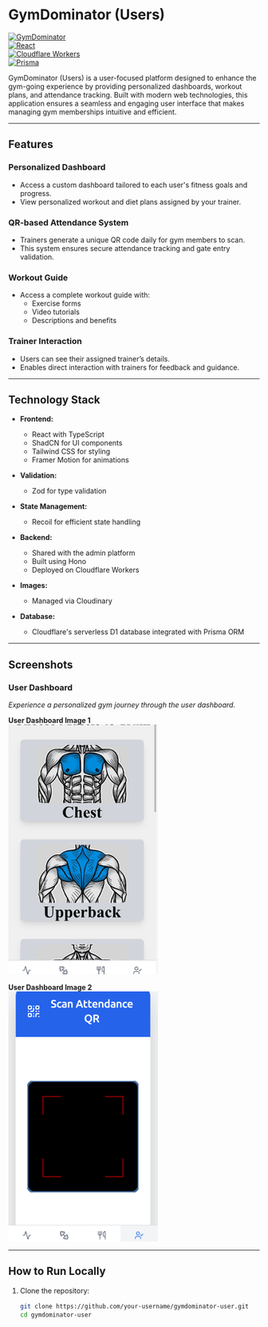 # GymDominator (Users)

[![GymDominator](https://img.shields.io/badge/version-1.0.0-brightgreen)]()  
[![React](https://img.shields.io/badge/Frontend-React-blue)](https://reactjs.org/)  
[![Cloudflare Workers](https://img.shields.io/badge/Backend-Cloudflare%20Workers-orange)](https://workers.cloudflare.com/)  
[![Prisma](https://img.shields.io/badge/Database-Prisma-blue)](https://www.prisma.io/)  

GymDominator (Users) is a user-focused platform designed to enhance the gym-going experience by providing personalized dashboards, workout plans, and attendance tracking. Built with modern web technologies, this application ensures a seamless and engaging user interface that makes managing gym memberships intuitive and efficient.

---

## **Features**

### **Personalized Dashboard**  
- Access a custom dashboard tailored to each user's fitness goals and progress.  
- View personalized workout and diet plans assigned by your trainer.  

### **QR-based Attendance System**  
- Trainers generate a unique QR code daily for gym members to scan.  
- This system ensures secure attendance tracking and gate entry validation.  

### **Workout Guide**  
- Access a complete workout guide with:  
  - Exercise forms  
  - Video tutorials  
  - Descriptions and benefits  

### **Trainer Interaction**  
- Users can see their assigned trainer’s details.  
- Enables direct interaction with trainers for feedback and guidance.  

---

## **Technology Stack**

- **Frontend:**  
  - React with TypeScript  
  - ShadCN for UI components  
  - Tailwind CSS for styling  
  - Framer Motion for animations  

- **Validation:**  
  - Zod for type validation  

- **State Management:**  
  - Recoil for efficient state handling  

- **Backend:**  
  - Shared with the admin platform  
  - Built using Hono  
  - Deployed on Cloudflare Workers  

- **Images:**  
  - Managed via Cloudinary  

- **Database:**  
  - Cloudflare's serverless D1 database integrated with Prisma ORM  

---


## **Screenshots**

### **User Dashboard**  
_Experience a personalized gym journey through the user dashboard._  

**User Dashboard Image 1**  
<img src="/public/user-1.png" alt="User Dashboard Screenshot 1" width="300" height="500" style="object-fit: cover"/>  

**User Dashboard Image 2**  
<img src="/public/user-2.png" alt="User Dashboard Screenshot 2" width="300" height="500" style="object-fit: cover"/>  

---

## **How to Run Locally**

1. Clone the repository:  
   ```bash
   git clone https://github.com/your-username/gymdominator-user.git
   cd gymdominator-user

